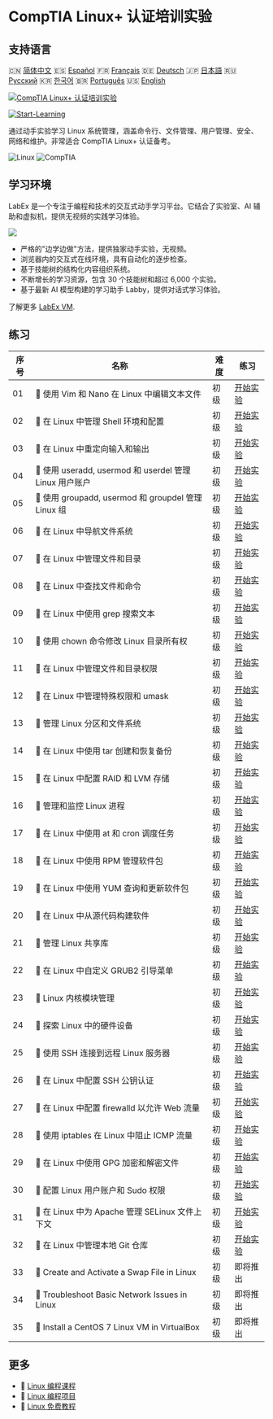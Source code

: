 # CompTIA Linux+ 认证培训实验

## 支持语言

🇨🇳 [简体中文](README_zh.md) 🇪🇸 [Español](README_es.md) 🇫🇷 [Français](README_fr.md) 🇩🇪 [Deutsch](README_de.md) 🇯🇵 [日本語](README_ja.md) 🇷🇺 [Русский](README_ru.md) 🇰🇷 [한국어](README_ko.md) 🇧🇷 [Português](README_pt.md) 🇺🇸 [English](README.md) 

[![CompTIA Linux+ 认证培训实验](https://cover-creator.labex.io/comptia-linux-plus-training-labs.png?lang=zh)](https://labex.io/zh/courses/comptia-linux-plus-training-labs)

[![Start-Learning](https://img.shields.io/badge/Start-Learning-whitesmoke?style=for-the-badge)](https://labex.io/zh/courses/comptia-linux-plus-training-labs)

通过动手实验学习 Linux 系统管理，涵盖命令行、文件管理、用户管理、安全、网络和维护。非常适合 CompTIA Linux+ 认证备考。

![Linux](https://img.shields.io/badge/Linux-whitesmoke?style=for-the-badge&logo=linux)
![CompTIA](https://img.shields.io/badge/CompTIA-whitesmoke?style=for-the-badge&logo=comptia)


## 学习环境

LabEx 是一个专注于编程和技术的交互式动手学习平台。它结合了实验室、AI 辅助和虚拟机，提供无视频的实践学习体验。

![](https://tutorial-screenshot.getvm.io/images/vm-1725247253.png)

- 严格的"边学边做"方法，提供独家动手实验，无视频。
- 浏览器内的交互式在线环境，具有自动化的逐步检查。
- 基于技能树的结构化内容组织系统。
- 不断增长的学习资源，包含 30 个技能树和超过 6,000 个实验。
- 基于最新 AI 模型构建的学习助手 Labby，提供对话式学习体验。

了解更多 [LabEx VM](https://support.labex.io/using-labex/virtual-machine).

## 练习

|   序号 | 名称                                                    | 难度   | 练习                                                                                                                                          |
|--------|---------------------------------------------------------|--------|-----------------------------------------------------------------------------------------------------------------------------------------------|
|     01 | 📖 使用 Vim 和 Nano 在 Linux 中编辑文本文件             | 初级   | <a target='_blank' href='https://labex.io/zh/tutorials/linux-edit-text-files-in-linux-with-vim-and-nano-591076'>开始实验</a>                  |
|     02 | 📖 在 Linux 中管理 Shell 环境和配置                     | 初级   | <a target='_blank' href='https://labex.io/zh/tutorials/linux-manage-shell-environment-and-configuration-in-linux-590838'>开始实验</a>         |
|     03 | 📖 在 Linux 中重定向输入和输出                          | 初级   | <a target='_blank' href='https://labex.io/zh/tutorials/linux-redirecting-input-and-output-in-linux-590840'>开始实验</a>                       |
|     04 | 📖 使用 useradd, usermod 和 userdel 管理 Linux 用户账户 | 初级   | <a target='_blank' href='https://labex.io/zh/tutorials/linux-manage-linux-user-accounts-with-useradd-usermod-and-userdel-590837'>开始实验</a> |
|     05 | 📖 使用 groupadd, usermod 和 groupdel 管理 Linux 组     | 初级   | <a target='_blank' href='https://labex.io/zh/tutorials/linux-manage-linux-groups-with-groupadd-usermod-and-groupdel-590836'>开始实验</a>      |
|     06 | 📖 在 Linux 中导航文件系统                              | 初级   | <a target='_blank' href='https://labex.io/zh/tutorials/linux-navigate-the-filesystem-in-linux-590971'>开始实验</a>                            |
|     07 | 📖 在 Linux 中管理文件和目录                            | 初级   | <a target='_blank' href='https://labex.io/zh/tutorials/linux-manage-files-and-directories-in-linux-590835'>开始实验</a>                       |
|     08 | 📖 在 Linux 中查找文件和命令                            | 初级   | <a target='_blank' href='https://labex.io/zh/tutorials/linux-find-files-and-commands-in-linux-590834'>开始实验</a>                            |
|     09 | 📖 在 Linux 中使用 grep 搜索文本                        | 初级   | <a target='_blank' href='https://labex.io/zh/tutorials/linux-search-text-with-grep-in-linux-590841'>开始实验</a>                              |
|     10 | 📖 使用 chown 命令修改 Linux 目录所有权                 | 初级   | <a target='_blank' href='https://labex.io/zh/tutorials/linux-modify-directory-ownership-with-chown-in-linux-590847'>开始实验</a>              |
|     11 | 📖 在 Linux 中管理文件和目录权限                        | 初级   | <a target='_blank' href='https://labex.io/zh/tutorials/linux-manage-file-and-directory-permissions-in-linux-590844'>开始实验</a>              |
|     12 | 📖 在 Linux 中管理特殊权限和 umask                      | 初级   | <a target='_blank' href='https://labex.io/zh/tutorials/linux-manage-special-permissions-and-umask-in-linux-590846'>开始实验</a>               |
|     13 | 📖 管理 Linux 分区和文件系统                            | 初级   | <a target='_blank' href='https://labex.io/zh/tutorials/linux-manage-linux-partitions-and-filesystems-590845'>开始实验</a>                     |
|     14 | 📖 在 Linux 中使用 tar 创建和恢复备份                   | 初级   | <a target='_blank' href='https://labex.io/zh/tutorials/linux-create-and-restore-a-backup-with-tar-in-linux-590843'>开始实验</a>               |
|     15 | 📖 在 Linux 中配置 RAID 和 LVM 存储                     | 初级   | <a target='_blank' href='https://labex.io/zh/tutorials/linux-configure-raid-and-lvm-storage-in-linux-590842'>开始实验</a>                     |
|     16 | 📖 管理和监控 Linux 进程                                | 初级   | <a target='_blank' href='https://labex.io/zh/tutorials/linux-manage-and-monitor-linux-processes-590864'>开始实验</a>                          |
|     17 | 📖 在 Linux 中使用 at 和 cron 调度任务                  | 初级   | <a target='_blank' href='https://labex.io/zh/tutorials/linux-schedule-tasks-with-at-and-cron-in-linux-590870'>开始实验</a>                    |
|     18 | 📖 在 Linux 中使用 RPM 管理软件包                       | 初级   | <a target='_blank' href='https://labex.io/zh/tutorials/rhel-managing-packages-with-rpm-in-linux-590868'>开始实验</a>                          |
|     19 | 📖 在 Linux 中使用 YUM 查询和更新软件包                 | 初级   | <a target='_blank' href='https://labex.io/zh/tutorials/rhel-query-and-update-packages-with-yum-in-linux-590869'>开始实验</a>                  |
|     20 | 📖 在 Linux 中从源代码构建软件                          | 初级   | <a target='_blank' href='https://labex.io/zh/tutorials/linux-build-software-from-source-code-in-linux-590853'>开始实验</a>                    |
|     21 | 📖 管理 Linux 共享库                                    | 初级   | <a target='_blank' href='https://labex.io/zh/tutorials/linux-manage-shared-libraries-in-linux-590867'>开始实验</a>                            |
|     22 | 📖 在 Linux 中自定义 GRUB2 引导菜单                     | 初级   | <a target='_blank' href='https://labex.io/zh/tutorials/linux-customize-the-grub2-boot-menu-in-linux-590859'>开始实验</a>                      |
|     23 | 📖 Linux 内核模块管理                                   | 初级   | <a target='_blank' href='https://labex.io/zh/tutorials/linux-manage-kernel-modules-in-linux-590865'>开始实验</a>                              |
|     24 | 📖 探索 Linux 中的硬件设备                              | 初级   | <a target='_blank' href='https://labex.io/zh/tutorials/linux-explore-hardware-devices-in-linux-590861'>开始实验</a>                           |
|     25 | 📖 使用 SSH 连接到远程 Linux 服务器                     | 初级   | <a target='_blank' href='https://labex.io/zh/tutorials/linux-connect-to-a-remote-linux-server-using-ssh-590857'>开始实验</a>                  |
|     26 | 📖 在 Linux 中配置 SSH 公钥认证                         | 初级   | <a target='_blank' href='https://labex.io/zh/tutorials/linux-configure-ssh-public-key-authentication-in-linux-590855'>开始实验</a>            |
|     27 | 📖 在 Linux 中配置 firewalld 以允许 Web 流量            | 初级   | <a target='_blank' href='https://labex.io/zh/tutorials/linux-configure-firewalld-to-allow-web-traffic-in-linux-590854'>开始实验</a>           |
|     28 | 📖 使用 iptables 在 Linux 中阻止 ICMP 流量              | 初级   | <a target='_blank' href='https://labex.io/zh/tutorials/linux-block-icmp-traffic-in-linux-using-iptables-590852'>开始实验</a>                  |
|     29 | 📖 在 Linux 中使用 GPG 加密和解密文件                   | 初级   | <a target='_blank' href='https://labex.io/zh/tutorials/linux-encrypt-and-decrypt-files-with-gpg-in-linux-590860'>开始实验</a>                 |
|     30 | 📖 配置 Linux 用户账户和 Sudo 权限                      | 初级   | <a target='_blank' href='https://labex.io/zh/tutorials/linux-configure-user-accounts-and-sudo-privileges-in-linux-590856'>开始实验</a>        |
|     31 | 📖 在 Linux 中为 Apache 管理 SELinux 文件上下文         | 初级   | <a target='_blank' href='https://labex.io/zh/tutorials/linux-manage-selinux-file-contexts-for-apache-in-linux-590866'>开始实验</a>            |
|     32 | 📖 在 Linux 中管理本地 Git 仓库                         | 初级   | <a target='_blank' href='https://labex.io/zh/tutorials/linux-manage-a-local-git-repository-in-linux-590863'>开始实验</a>                      |
|     33 | 📖 Create and Activate a Swap File in Linux             | 初级   | 即将推出                                                                                                                                      |
|     34 | 📖 Troubleshoot Basic Network Issues in Linux           | 初级   | 即将推出                                                                                                                                      |
|     35 | 📖 Install a CentOS 7 Linux VM in VirtualBox            | 初级   | 即将推出                                                                                                                                      |

## 更多

- 🔗 [Linux 编程课程](https://github.com/labex-labs/awesome-programming-courses)
- 🔗 [Linux 编程项目](https://github.com/labex-labs/awesome-programming-projects)
- 🔗 [Linux 免费教程](https://github.com/labex-labs/linux-free-tutorials)

